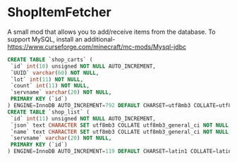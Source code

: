 # ShopItemFetcher
A small mod that allows you to add/receive items from the database.
To support MySQL, install an additional-https://www.curseforge.com/minecraft/mc-mods/Mysql-jdbc


```sql
CREATE TABLE `shop_carts` (
 `id` int(10) unsigned NOT NULL AUTO_INCREMENT,
 `UUID` varchar(60) NOT NULL,
 `lot` int(11) NOT NULL,
 `count` int(11) NOT NULL,
 `servname` varchar(20) NOT NULL,
 PRIMARY KEY (`id`)
) ENGINE=InnoDB AUTO_INCREMENT=792 DEFAULT CHARSET=utf8mb3 COLLATE=utf8mb3_general_ci
CREATE TABLE `shop_list` (
 `id` int(11) unsigned NOT NULL AUTO_INCREMENT,
 `json` text CHARACTER SET utf8mb3 COLLATE utf8mb3_general_ci NOT NULL,
 `name` text CHARACTER SET utf8mb3 COLLATE utf8mb3_general_ci NOT NULL,
 `servname` varchar(20) NOT NULL,
 PRIMARY KEY (`id`)
) ENGINE=InnoDB AUTO_INCREMENT=119 DEFAULT CHARSET=latin1 COLLATE=latin1_swedish_ci
```